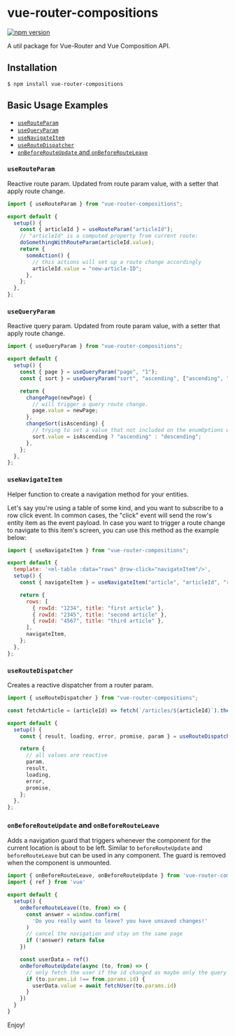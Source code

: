 # vue-router-compositions

[![npm version](https://badge.fury.io/js/vue-router-compositions.svg)](https://badge.fury.io/js/vuex-composition-helpers)

A util package for Vue-Router and Vue Composition API.

## Installation

```shell
$ npm install vue-router-compositions
```

## Basic Usage Examples

- [`useRouteParam`](#userouteparam)
- [`useQueryParam`](#usequeryparam)
- [`useNavigateItem`](#usenavigateitem)
- [`useRouteDispatcher`](#useroutedispatcher)
- [`onBeforeRouteUpdate` and `onBeforeRouteLeave`](#onbeforerouteupdate-and-onbeforerouteleave)

### `useRouteParam`

Reactive route param.
Updated from route param value, with a setter that apply route change.

```js
import { useRouteParam } from "vue-router-compositions";

export default {
  setup() {
    const { articleId } = useRouteParam("articleId");
    // "articleId" is a computed property from current route:
    doSomethingWithRouteParam(articleId.value);
    return {
      someAction() {
        // this actions will set up a route change accordingly
        articleId.value = "new-article-ID";
      },
    };
  },
};
```

### `useQueryParam`

Reactive query param.
Updated from route param value, with a setter that apply route change.

```js
import { useQueryParam } from "vue-router-compositions";

export default {
  setup() {
    const { page } = useQueryParam("page", "1");
    const { sort } = useQueryParam("sort", "ascending", ["ascending", "descending"]);

    return {
      changePage(newPage) {
        // will trigger a query route change.
        page.value = newPage;
      },
      changeSort(isAscending) {
        // trying to set a value that not included on the enumOptions will be ignored.
        sort.value = isAscending ? "ascending" : "descending";
      },
    };
  },
};
```

### `useNavigateItem`

Helper function to create a navigation method for your entities.

Let's say you're using a table of some kind, and you want to subscribe to a row click event.
In common cases, the "click" event will send the row's entity item as the event payload.
In case you want to trigger a route change to navigate to this item's screen, you can use this method as the example below:

```js
import { useNavigateItem } from "vue-router-compositions";

export default {
  template: '<el-table :data="rows" @row-click="navigateItem"/>',
  setup() {
    const { navigateItem } = useNavigateItem("article", "articleId", "rowId");

    return {
      rows: [
        { rowId: "1234", title: "first article" },
        { rowId: "2345", title: "second article" },
        { rowId: "4567", title: "third article" },
      ],
      navigateItem,
    };
  },
};
```

### `useRouteDispatcher`

Creates a reactive dispatcher from a router param.

```js
import { useRouteDispatcher } from "vue-router-compositions";

const fetchArticle = (articleId) => fetch(`/articles/${articleId}`).then((res) => res.json());

export default {
  setup() {
    const { result, loading, error, promise, param } = useRouteDispatcher("articleId", fetchArticle);

    return {
      // all values are reactive
      param,
      result,
      loading,
      error,
      promise,
    };
  },
};
```

### `onBeforeRouteUpdate` and `onBeforeRouteLeave`

Adds a navigation guard that triggers whenever the component for the current location is about to be left. Similar to `beforeRouteUpdate` and `beforeRouteLeave` but can be used in any component. The guard is removed when the component is unmounted.

```js
import { onBeforeRouteLeave, onBeforeRouteUpdate } from 'vue-router-compositions'
import { ref } from 'vue'

export default {
  setup() {
    onBeforeRouteLeave((to, from) => {
      const answer = window.confirm(
        'Do you really want to leave? you have unsaved changes!'
      )
      // cancel the navigation and stay on the same page
      if (!answer) return false
    })

    const userData = ref()
    onBeforeRouteUpdate(async (to, from) => {
      // only fetch the user if the id changed as maybe only the query or the hash changed
      if (to.params.id !== from.params.id) {
        userData.value = await fetchUser(to.params.id)
      }
    })
  }
}
```

Enjoy!
